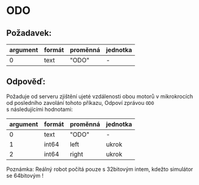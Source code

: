 # ODO

## Požadavek:

| argument | formát | proměnná | jednotka    | 
|----------|--------|----------|-------------|
| 0        | text   | "ODO"    | -           |

## Odpověď:

Požaduje od serveru zjištění ujeté vzdálenosti obou motorů v mikrokrocích od posledního zavolání tohoto příkazu, Odpoví zprávou `ODO`   
s následujícími hodnotami:

| argument | formát | proměnná | jednotka | 
|----------|--------|----------|----------|
| 0        | text   | "ODO"    | -        |
| 1        | int64  | left     | ukrok    |
| 2        | int64  | right    | ukrok    |

Poznámka: Reálný robot počítá pouze s 32bitovým intem, kdežto simulátor se 64bitovým !